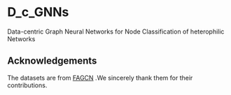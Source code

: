 # D_c_GNNs
Data-centric Graph Neural Networks for Node Classification of heterophilic Networks

## Acknowledgements
The datasets are from [FAGCN](https://github.com/bdy9527/FAGCN) .We sincerely thank them for their contributions.
